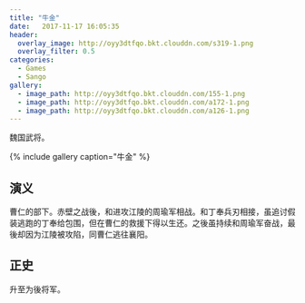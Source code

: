 ```yaml
---
title: "牛金"
date:   2017-11-17 16:05:35
header:
  overlay_image: http://oyy3dtfqo.bkt.clouddn.com/s319-1.png
  overlay_filter: 0.5
categories:
  - Games
  - Sango
gallery:
  - image_path: http://oyy3dtfqo.bkt.clouddn.com/155-1.png
  - image_path: http://oyy3dtfqo.bkt.clouddn.com/a172-1.png
  - image_path: http://oyy3dtfqo.bkt.clouddn.com/a126-1.png
---
```


魏国武将。

{% include gallery caption="牛金" %}

## 演义

曹仁的部下。赤壁之战後，和进攻江陵的周瑜军相战。和丁奉兵刃相接，虽追讨假装逃跑的丁奉给包围，但在曹仁的救援下得以生还。之後虽持续和周瑜军奋战，最後却因为江陵被攻陷，同曹仁逃往襄阳。

## 正史

升至为後将军。